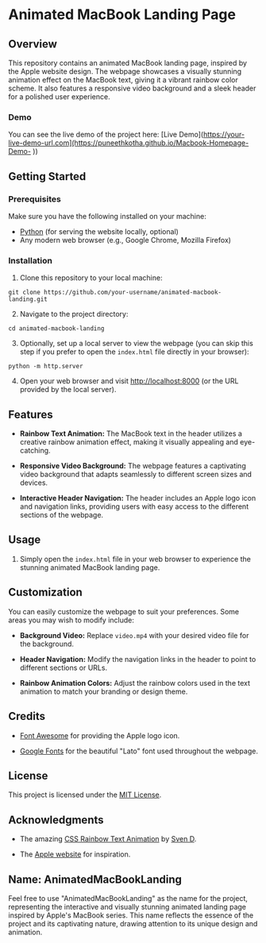 # Animated MacBook Landing Page


## Overview

This repository contains an animated MacBook landing page, inspired by the Apple website design. The webpage showcases a visually stunning animation effect on the MacBook text, giving it a vibrant rainbow color scheme. It also features a responsive video background and a sleek header for a polished user experience.

### Demo

You can see the live demo of the project here: [Live Demo](https://your-live-demo-url.com](https://puneethkotha.github.io/Macbook-Homepage-Demo- ))

## Getting Started

### Prerequisites

Make sure you have the following installed on your machine:

- [Python](https://www.python.org/downloads/) (for serving the website locally, optional)
- Any modern web browser (e.g., Google Chrome, Mozilla Firefox)

### Installation

1. Clone this repository to your local machine:

```
git clone https://github.com/your-username/animated-macbook-landing.git
```

2. Navigate to the project directory:

```
cd animated-macbook-landing
```

3. Optionally, set up a local server to view the webpage (you can skip this step if you prefer to open the `index.html` file directly in your browser):

```
python -m http.server
```

4. Open your web browser and visit [http://localhost:8000](http://localhost:8000) (or the URL provided by the local server).

## Features

- **Rainbow Text Animation:** The MacBook text in the header utilizes a creative rainbow animation effect, making it visually appealing and eye-catching.

- **Responsive Video Background:** The webpage features a captivating video background that adapts seamlessly to different screen sizes and devices.

- **Interactive Header Navigation:** The header includes an Apple logo icon and navigation links, providing users with easy access to the different sections of the webpage.

## Usage

1. Simply open the `index.html` file in your web browser to experience the stunning animated MacBook landing page.

## Customization

You can easily customize the webpage to suit your preferences. Some areas you may wish to modify include:

- **Background Video:** Replace `video.mp4` with your desired video file for the background.

- **Header Navigation:** Modify the navigation links in the header to point to different sections or URLs.

- **Rainbow Animation Colors:** Adjust the rainbow colors used in the text animation to match your branding or design theme.

## Credits

- [Font Awesome](https://fontawesome.com/) for providing the Apple logo icon.

- [Google Fonts](https://fonts.google.com/) for the beautiful "Lato" font used throughout the webpage.

## License

This project is licensed under the [MIT License](LICENSE).

## Acknowledgments

- The amazing [CSS Rainbow Text Animation](https://codepen.io/P1N2O/pen/pyBNzX) by [Sven D](https://codepen.io/P1N2O).

- The [Apple website](https://www.apple.com/) for inspiration.

## Name: AnimatedMacBookLanding

Feel free to use "AnimatedMacBookLanding" as the name for the project, representing the interactive and visually stunning animated landing page inspired by Apple's MacBook series. This name reflects the essence of the project and its captivating nature, drawing attention to its unique design and animation.

